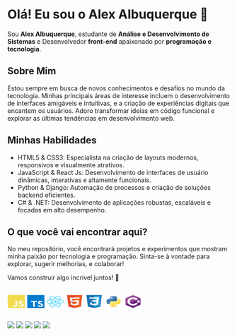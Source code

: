 # Olá! Eu sou o Alex Albuquerque 👋

Sou **Alex Albuquerque**, estudante de **Análise e Desenvolvimento de Sistemas** e Desenvolvedor **front-end** apaixonado por **programação e tecnologia**.

## Sobre Mim

Estou sempre em busca de novos conhecimentos e desafios no mundo da tecnologia. Minhas principais áreas de interesse incluem o desenvolvimento de interfaces amigáveis e intuitivas, e a criação de experiências digitais que encantem os usuários. Adoro transformar ideias em código funcional e explorar as últimas tendências em desenvolvimento web.

## Minhas Habilidades
- HTML5 & CSS3: Especialista na criação de layouts modernos, responsivos e visualmente atrativos.
- JavaScript & React Js: Desenvolvimento de interfaces de usuário dinâmicas, interativas e altamente funcionais.
- Python & Django: Automação de processos e criação de soluções backend eficientes.
- C# & .NET: Desenvolvimento de aplicações robustas, escaláveis e focadas em alto desempenho.

## O que você vai encontrar aqui?

No meu repositório, você encontrará projetos e experimentos que mostram minha paixão por tecnologia e programação. Sinta-se à vontade para explorar, sugerir melhorias, e colaborar! 

Vamos construir algo incrível juntos! 🚀

<div style="display: inline_block"><br>
  <img align="center" alt="Rafa-Js" height="30" width="40" src="https://raw.githubusercontent.com/devicons/devicon/master/icons/javascript/javascript-plain.svg">
  <img align="center" alt="Rafa-Ts" height="30" width="40" src="https://raw.githubusercontent.com/devicons/devicon/master/icons/typescript/typescript-plain.svg">
  <img align="center" alt="Rafa-React" height="30" width="40" src="https://raw.githubusercontent.com/devicons/devicon/master/icons/react/react-original.svg">
  <img align="center" alt="Rafa-HTML" height="30" width="40" src="https://raw.githubusercontent.com/devicons/devicon/master/icons/html5/html5-original.svg">
  <img align="center" alt="Rafa-CSS" height="30" width="40" src="https://raw.githubusercontent.com/devicons/devicon/master/icons/css3/css3-original.svg">
  <img align="center" alt="Rafa-Python" height="30" width="40" src="https://raw.githubusercontent.com/devicons/devicon/master/icons/python/python-original.svg">
  <img align="center" alt="Rafa-Csharp" height="30" width="40" src="https://raw.githubusercontent.com/devicons/devicon/master/icons/csharp/csharp-original.svg">
</div>

 ##

<div> 
  <a href="https://www.youtube.com/@Alex.Albuquerque" target="_blank"><img src="https://img.shields.io/badge/YouTube-FF0000?style=for-the-badge&logo=youtube&logoColor=white" target="_blank"></a>
  <a href="https://instagram.com/allex.allbuquerque" target="_blank"><img src="https://img.shields.io/badge/-Instagram-%23E4405F?style=for-the-badge&logo=instagram&logoColor=white" target="_blank"></a>
  <a href = "mailto:rodrigues.lec@gmail.com"><img src="https://img.shields.io/badge/-Gmail-%23333?style=for-the-badge&logo=gmail&logoColor=white" target="_blank"></a>
  <a href="https://www.linkedin.com/in/alexalbuquerque91" target="_blank"><img src="https://img.shields.io/badge/-LinkedIn-%230077B5?style=for-the-badge&logo=linkedin&logoColor=white" target="_blank"></a>
  <a href="https://wa.me/5581983022277" target="_blank"><img src="https://img.shields.io/badge/WhatsApp-25D366?style=for-the-badge&logo=whatsapp&logoColor=white" target="_blank"></a>

  
</div>


